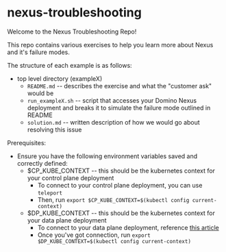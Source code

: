 # nexus-troubleshooting

Welcome to the Nexus Troubleshooting Repo!

This repo contains various exercises to help you learn more about Nexus and it's failure modes.

The structure of each example is as follows:
* top level directory (exampleX)
    * `README.md` -- describes the exercise and what the "customer ask" would be
    * `run_exampleX.sh` -- script that accesses your Domino Nexus deployment and breaks it to simulate the failure mode outlined in README
    * `solution.md` -- written description of how we would go about resolving this issue

Prerequisites:
* Ensure you have the following environment variables saved and correctly defined:
    * $CP_KUBE_CONTEXT -- this should be the kubernetes context for your control plane deployment
        * To connect to your control plane deployment, you can use `teleport`
        * Then, run `export $CP_KUBE_CONTEXT=$(kubectl config current-context)`
    * $DP_KUBE_CONTEXT -- this should be the kubernetes context for your data plane deployment
        * To connect to your data plane deployment, reference [this article](https://dominodatalab.atlassian.net/wiki/spaces/ENG/pages/2377580581/kubectl+Access+Notes#dev-cdk-eks%2C-prod-cdk-eks%2C-dev-cdk-eks-dataplane)
        * Once you've got connection, run `export $DP_KUBE_CONTEXT=$(kubectl config current-context)`